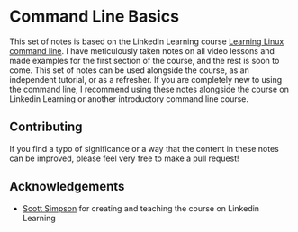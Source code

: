 # Command Line Basics

This set of notes is based on the Linkedin Learning course [Learning Linux command line](https://www.linkedin.com/learning/learning-linux-command-line-2/learning-linux-command-line).
I have meticulously taken notes on all video lessons and made examples for the first section of the course, and the rest is soon to come.
This set of notes can be used alongside the course, as an independent tutorial, or as a refresher. If you are completely new to using the command line, I recommend using these notes alongside the course on Linkedin Learning or another introductory command line course.

## Contributing

If you find a typo of significance or a way that the content in these notes can be improved, please feel very free to make a pull request!

## Acknowledgements
* [Scott Simpson](https://github.com/scottsimpson) for creating and teaching the course on Linkedin Learning
